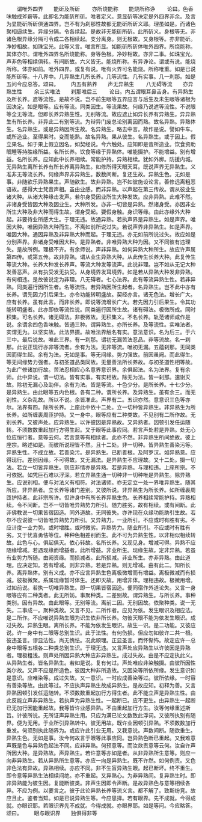 <!-- { "loadSidebar": true } -->
　　谓唯外四界　　能斫及所斫
　　亦所烧能称　　能烧所称诤
　　论曰。色香味触成斧薪等。此即名为能斫所斫。唯者定义。意显斫等决定是外四界非余。及言为显能斫所斫俱通四界。岂不有为刹那性故都无能斫所斫义耶。理虽如是。而诸色聚相逼续生。异缘分隔。令各续起。是故非无能斫所斫。此所斫义。身根等无。非诸色根异缘分隔可令成二各相续起。支分离身。则无根故。又身根等。亦非能斫。净妙相故。如珠宝光。此等义言。唯言所显。如能斫所斫体唯外四界。所烧能称。其体亦尔。谓唯外四界名所烧能称。身等色根。净妙相故。亦非二事。如珠宝光。声非色等相续俱转。有间断故。六义皆无。能烧所称。有异诤论。谓或有说。能烧所称。体亦如前。唯外四界。或复有说。唯有火界可名能烧。所称唯重。如是已说能所斫等。十八界中。几异熟生几所长养。几等流性。几有实事。几一刹那。如是五问今应总答。颂曰。
　　内五有熟养　　声无异熟生
　　八无碍等流　　亦异熟生性
　　余三实唯法　　刹那唯后三
　　论曰。内五谓眼耳鼻舌身。有异熟生及所长养。遮等流性。是故不说。岂不前生眼等五界应言与后生及未生眼等诸根为因决定。如是眼等。应有等流。同类因生。等流果故。何缘乃说遮等流性。不说眼等全无等流。但即长养异熟生性。无别等流。故应遮止如异长养有异熟生。异异熟生有所长养。非异此二有别等流。为辩异门废总论别离因而熟。故名异熟。异熟体生。名异熟生。或是异熟因所生故。名异熟生。略去中言。故作是说。譬如牛车。或所造业。至得果时。变而能熟。故名异熟。果从彼生。名异熟生。或于因上。假立果名。如于果上假立因名。如契经说。今六触处。应知即是昔所造业。饮食资助眠睡等持胜缘所益。名所长养。饮食等缘于异熟体。唯能摄护。不能增益。别有增益。名所长养。应知此中长养相续。常能护持。异熟相续。犹如外廓。防援内城。无异熟生离所长养有所长养离异熟生。如修所得天眼天耳。既说声界无异熟生。义准非无等流长养。何缘声界非异熟生。数数间断。复还生故。异熟生色。无如是事。非随欲乐异熟果生。声随欲生。故非异熟。岂不如彼施设论言。善修远离粗恶语故。感得大士梵音声相。虽由业感。而非异熟。以声起在第三传故。谓从彼业生诸大种。从诸大种缘击发声。若尔身受因业所生大种发故。应非异熟。此难不然。非诸身受皆因大种及因业生。大种所发。亦非一切皆是异熟。然诸身受。亦因非业所生大种及非大种而得生故。谓身受起。要假身触。身识等缘。由此亦缘外大种起。非要待业所感大生。于理无违。故通异熟。若执声界是异熟生。如是声界。唯因大种。唯因异熟大种而生。不离如前所说过失。若说声界非异熟生。如是声界。唯因大种。通因异熟及非异熟大种而起。于理无违。亦无如前所说过失。故应如是分别声界。非诸身受唯因大种。是异熟者。非唯异熟大种为因。又不同彼有违理失。是故所例。理极不齐。有余师说。声非异熟。如何异熟大种所生。故应许声属第四传。或第五传。故非异熟。谓从业生异熟大种。从此传生长养大种。此复传生等流大种。长养大种发长养声。等流大种发等流声。此说非理。岂不如从无记大种发善恶声。从有执受发无执受。从身境界发耳境界。如是若从异熟大种发非异熟。有何相违。是故彼说定为非理。八无碍者。七心法界。此有等流异熟生性。若非异熟。同类遍行因所生者。名等流性。若异熟因所生起者。名异熟生。岂不此中亦有长养。谓先因力引后果生。亦令功能转明盛故。契经亦言。诸无色法。增长广大。应有长养。虽有此言。而非长养。即说等流增长广大。若先因力引后果生。令其功能转明盛者。此亦即依等流性说。同类遍行因所生故。诸有碍法。极微所成。同时积集。可名长养。诸无碍法。非极微故。无积集义。不名长养。轨范诸师咸作是说。余谓余四色香味触。皆通三种。谓异熟生。亦所长养。及等流性。实唯法者。实谓无为。以坚实故。此法界摄。故唯法界触名有实。意法意识。名为后三。于六三中。最后说故。唯此三界。有一刹那。谓初无漏苦法忍品。非等流故。名一刹那。此说正现行亦非等流者。余有为法。无非等流。唯初无漏。五蕴刹那。无同类因而得生起。余有为法。无如是事。等无间缘。势力强故。前因虽阙。而此得生。等无间缘势力强者。与初圣道品类同故。无量善法所长养故。与初圣道性相等故。为此广修诸加行故。苦法忍相应心名意界意识界。余俱起法。名为法界。复有余师。此中异说。谓一切法。皆有实事。有实相故。除无为法。皆一刹那。速谢灭故。除初无漏心及助伴。余有为法。皆是等流。十色少分。是所长养。十七少分。是异熟生。由此眼等五内色根。各有二种。谓所长养。及异熟生。虽有余三。而无别性。义杂乱故。所以不说。余皆准此。声界有二。五识亦然。意意识三色等亦尔。法界有四。除所长养。上座此中依十二处。立一切种皆异熟生。非异熟生为所长养。如所缠裹周匝护持。又一身中。眼等应有二种类故。不见别有二所作故。无别长养。又彼声处。应异熟生。以许彼因是异熟故。又异熟者。因顿引发任运随转。不须数数重起加行方得生起。又于眼等此事应同。若言声处若是异熟。处无心位应恒行者。意等云何。若言意等有相续者。此亦不然。非异熟生所间绝故。彼上座宗。略述如是。而彼所说理皆不然。且十二处。非一切种。皆异熟生善染污等。异熟生性。不成立故。若善染污。是异熟生。已断善根。及阿罗汉。如异熟意。应得现行。差别因缘。不可得故。又无漏法。是异熟生不应理故。又十二处。摄一切法。若立一切皆异熟生。则应非情亦是异熟。若是异熟。与理相违。上座所宗。不可依据。如凭巨石难以浮深。若立异熟生通一切种非一切种唯是异熟生。除异熟生。应说别相。便与对法义有相符。对法诸师。亦无定立一处一界唯异熟生。随其所应。非异熟者。立长养等诸门差别。又彼所说。非异熟生为所长养。如所缠裹周匝护持者。此非宗所许。但许身中有所长养异熟生色。长养相续常能护持。异熟相续。令不间断。岂不一切皆唯异熟势力所引。随力胜劣。故有相续。或有间断。此非佛教说一切果皆宿因造。同外道故。无同彼失。亦许现在众缘功能助引生故。若尔不应说彼一切皆唯异熟势力所引。又异熟力。一业所引。不应或时有胜有劣。不应计度一业力势。或时增胜。或时微劣。异熟势力。随业所引。不应或时有胜有劣。又于忧喜勇怯等位。种种色相差别而生。此不可为异熟生性。以非相似相续转故。此色与心。俱起俱灭。依心转故。名所长养。又现见身。增减可得。异熟不应随缘增减。若遇现缘而增益者。此所增益。非业所生。现缘生故。定非异熟。若虽有业势力所随。由阙资缘。而损减者。此所损减。非业所生。亦非异熟。由此道理。应决定知。若有增减。则非异熟。若是异熟。则无增减。由有此二。知所长养。离异熟体。别有义成。亦不应言异熟生色离极微增而有增益。离极微减而有损减。彼极微聚。系属现缘暂时体生。还即灭故。用增非体。理相违故。极微用增。过如前说。若执一切唯异熟生。即一切果皆宿因造。便同宿作外道论失。又言一身眼等应有二种类者。此无所妨。事聚种类。二差别故。谓异熟生。与所长养。事种类别。因有异故。由此眼等。无别等流。离前二因。无别因故。依聚种类。说一无失。二事成一。聚种类故。又言不见。二所作者。应见为依。发生眼识及相应法。是二所作。不应唯说异熟生眼为识生依非所长养。勿彼天眼不能为依发生眼识。成过失故。异熟生眼。离所长养。不能为依发生眼识。故生一识。是二功能。又彼应说。许一身中有二眼等总别生识。此于法性。有何伤损。但应勿如彼许二共一根。彼违圣言。谬显法性。尚无愧怯。况此顺理。正显圣言。而怀惭怖。故定应许一总身中眼等五根各二种类总别生识。于理无违。又言声处应异熟生以许彼因是异熟者。理极粗浅。则声处所因异熟大种应非异熟生。成过失故。由是不应定执此义。从异熟生者。皆名异熟生。若如是说。复有何过。声处唯应非染触摄。由彼所因性类尔故。又声不应是所造色。彼因大种非所造故。又因染等所依所缘。发生意识如是意识。应唯染等。成过失故。又一意识。一时应成善染等过。彼所依缘。一时容有善染等故。由此等过。不应执声异熟生故成异熟生。是故应知。初释为善。又言异熟因顿引发任运随转。不须数数重起加行方得生者。此不能立声是异熟生性。由此反能立声非异熟生。若执声为异熟生性。一起断已。应不更生。由异熟生一起断已无加行因能重起故。我等皆许业感异熟。不由重起加行方生。汝等何缘重述斯旨。计彼所说。无所证声异熟生用。只应为满已论文数致此浮词。又彼所执别有随界。便为无用。于业所引异熟转中。彼无用故。既许业因顿引异熟。不须数数加行重发。何须别执此随界为。或应许此引业无用。又我意说。声数间断。随欲重生。异熟生色。无如是事。汝今何故言于眼等此事应同。岂异熟色断已重起。又我难意声既是色与异熟色起法不同。应非异熟。何预意等。而汝欻责意等云何。汝自许声所因大种。是异熟故。声异熟生。若许意等亦如是者。从非异熟所生意等。则应一向非异熟生。若从异熟所生意等。亦应一向是异熟生。既不许然。如何例责。又色非色法有异故。异熟相续。亦应不同。非不生盲异熟生眼。起已断坏。终不重生。即令意等异熟生法相续间绝。亦不重起。又异熟心。为非异熟间。复异熟生时。即非异熟能为彼生因。复能断彼类。非声生因即令声断。是故异熟色与意等相续各异。不应为例。以要言之。彼于此论异熟长养等流义言。都不解了。致斯纷竞。故应且止。鉴者当知。如是已说异熟生等。今应思择。若有眼界。先不成就。今得成就。亦眼识耶。若眼识界先不成就。今得成就。亦眼界耶。如是等问。今应略答。颂曰。
　　眼与眼识界　　独俱得非等

